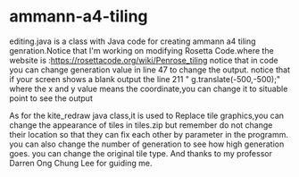 # ammann-a4-tiling
editing.java is a class with Java code for creating ammann a4 tiling genration.Notice that I'm working on modifying Rosetta Code.where the website is :https://rosettacode.org/wiki/Penrose_tiling
notice that in code you can change generation value in line 47 to change the output.
notice that if your screen shows a blank output the line 211 " g.translate(-500,-500);" where the x and y value means the coordinate,you can change it to situable point to see the output

As for the kite_redraw java class,it is used to Replace tile graphics,you can change the appearance of tiles in tiles.zip but remember do not change their location so that they can fix each other by parameter in the programm.
you can also change the number of generation to see how high generation goes.
you can change the original tile type.
And thanks to my professor Darren Ong Chung Lee for guiding me.


